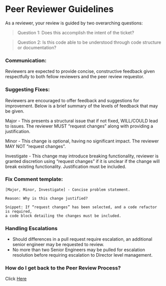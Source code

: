 # Peer Reviewer Guidelines
As a reviewer, your review is guided by two overarching questions: 
> Question 1: Does this accomplish the intent of the ticket? 

> Question 2: Is this code able to be understood through code structure or documentation? 

### Communication: 
Reviewers are expected to provide concise, constructive feedback given respectfully to both fellow reviewers and the peer review requestor.

### Suggesting Fixes: 
Reviewers are encouraged to offer feedback and suggestions for improvement. Below is a brief summary of the levels of feedback that may be given. 

Major - This presents a structural issue that if not fixed, WILL/COULD lead to issues. The reviewer MUST “request changes” along with providing a justification. 

Minor - This change is optional, having no significant impact. The reviewer MAY NOT “request changes”. 

Investigate - This change may introduce breaking functionality, reviewer is granted discretion using “request changes” if it is unclear if the change will break existing functionality. Justification must be included. 

### Fix Comment template: 
```
[Major, Minor, Investigate] - Concise problem statement. 

Reason: Why is this change justified?  

Snippet: If “request changes” has been selected, and a code refactor is required, 
a code block detailing the changes must be included. 
```

### Handling Escalations
- Should differences in a pull request require escalation, an additional senior engineer may be requested to review. 
- No more than two Senior Engineers may be pulled for escalation resolution before requiring escalation to Director level management. 

### How do I get back to the Peer Review Process? 
Click [Here](PULL_REQUEST_PROCESS.md)
